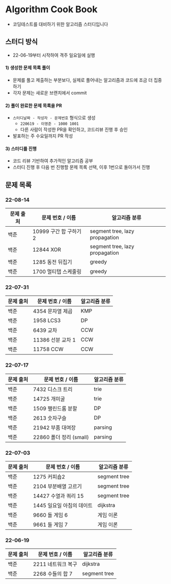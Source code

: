 # Algorithm Cook Book
- 코딩테스트를 대비하기 위한 알고리즘 스터디입니다

## 스터디 방식
- 22-06-19부터 시작하여 격주 일요일에 실행

#### 1) 생성한 문제 목록 풀이
- 문제를 풀고 제출하는 부분보다, 실제로 풀어내는 알고리즘과 코드에 조금 더 집중하기
- 각자 문제는 새로운 브랜치에서 commit

#### 2) 풀이 완료한 문제 목록을 PR
- `스터디날짜 - 작성자 - 문제번호` 형식으로 생성
    - `220619 - 이영준 - 1000 1001`
    - 다른 사람이 작성한 PR을 확인하고, 코드리뷰 진행 후 승인
- 발표하는 주 수요일까지 PR 작성

#### 3) 스터디를 진행
- 코드 리뷰 기반하여 추가적인 알고리즘 공부
- 스터디 진행 후 다음 번 진행할 문제 목록 선택, 이후 1번으로 돌아가서 진행

## 문제 목록
### 22-08-14
| 문제 출처 | 문제 번호 / 이름       | 알고리즘 분류                  |
| --------- | ---------------------- | ------------------------------ |
| 백준      | 10999 구간 합 구하기 2 | segment tree, lazy propagation |
| 백준      | 12844 XOR              | segment tree, lazy propagation |
| 백준      | 1285 동전 뒤집기       | greedy                         |
| 백준      | 1700 멀티탭 스케줄링   | greedy                         |

### 22-07-31
| 문제 출처 | 문제 번호 / 이름  | 알고리즘 분류 |
| --------- | ----------------- | ------------- |
| 백준      | 4354 문자열 제곱  | KMP           |
| 백준      | 1958 LCS3         | DP            |
| 백준      | 6439 교차         | CCW           |
| 백준      | 11386 선분 교차 1 | CCW           |
| 백준      | 11758 CCW         | CCW           |

### 22-07-17
| 문제 출처 | 문제 번호 / 이름        | 알고리즘 분류 |
| --------- | ----------------------- | ------------- |
| 백준      | 7432 디스크 트리        | trie          |
| 백준      | 14725 개미굴            | trie          |
| 백준      | 1509 팰린드롬 분할      | DP            |
| 백준      | 2613 숫자구슬           | DP            |
| 백준      | 21942 부품 대여장       | parsing       |
| 백준      | 22860 폴더 정리 (small) | parsing       |

### 22-07-03
| 문제 출처 | 문제 번호 / 이름          | 알고리즘 분류 |
| --------- | ------------------------- | ------------- |
| 백준      | 1275 커피숍2              | segment tree  |
| 백준      | 2104 부분배열 고르기      | segment tree  |
| 백준      | 14427 수열과 쿼리 15      | segment tree  |
| 백준      | 1445 일요일 아침의 데이트 | dijkstra      |
| 백준      | 9660 돌 게임 6            | 게임 이론     |
| 백준      | 9661 돌 게임 7            | 게임 이론     |

### 22-06-19
| 문제 출처 | 문제 번호 / 이름   | 알고리즘 분류 |
| --------- | ------------------ | ------------- |
| 백준      | 2211 네트워크 복구 | dijkstra      |
| 백준      | 2268 수들의 합 7   | segment tree  |
